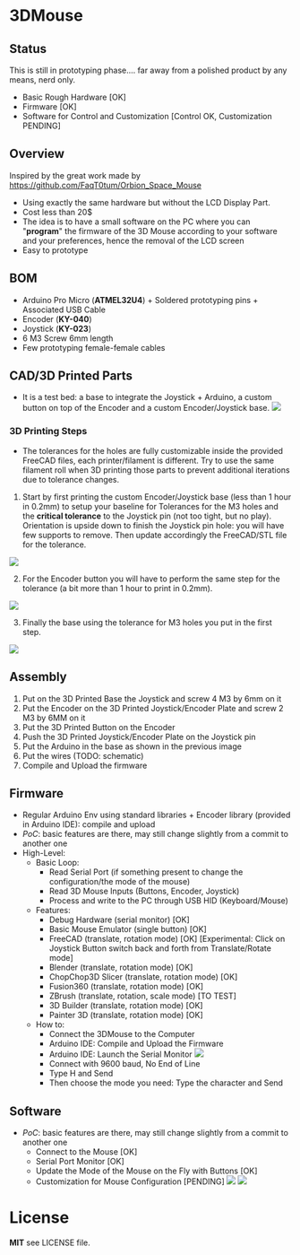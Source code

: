 # 3DMouse
## Status
This is still in prototyping phase.... far away from a polished product by any means, nerd only.
 - Basic Rough Hardware [OK]
 - Firmware [OK]
 - Software for Control and Customization [Control OK, Customization PENDING]

## Overview
Inspired by the great work made by https://github.com/FaqT0tum/Orbion_Space_Mouse
- Using exactly the same hardware but without the LCD Display Part. 
- Cost less than 20$ 
- The idea is to have a small software on the PC where you can "**program**" the firmware of the 3D Mouse according to your software and your preferences, hence the removal of the LCD screen
- Easy to prototype 

## BOM
 - Arduino Pro Micro (**ATMEL32U4**) + Soldered prototyping pins + Associated USB Cable
 - Encoder (**KY-040**)
 - Joystick (**KY-023**)
 - 6 M3 Screw 6mm length
 - Few prototyping female-female cables 

## CAD/3D Printed Parts
- It is a test bed: a base to integrate the Joystick + Arduino, a custom button on top of the Encoder and a custom Encoder/Joystick base.
![](CAD/Images/3DMouse.PNG)

### 3D Printing Steps
- The tolerances for the holes are fully customizable inside the provided FreeCAD files, each printer/filament is different. Try to use the same filament roll when 3D printing those parts to prevent additional iterations due to tolerance changes.

1) Start by first printing the custom Encoder/Joystick base (less than 1 hour in 0.2mm) to setup your baseline for Tolerances for the M3 holes and the **critical tolerance** to the Joystick pin (not too tight, but no play). Orientation is upside down to finish the Joystick pin hole: you will have few supports to remove. Then update accordingly the FreeCAD/STL file for the tolerance.

![](CAD/Images/ToleranceJE.PNG)

2) For the Encoder button you will have to perform the same step for the tolerance (a bit more than 1 hour to print in 0.2mm).

![](CAD/Images/ToleranceB.PNG)

3) Finally the base using the tolerance for M3 holes you put in the first step.

![](CAD/Images/ToleranceMB.PNG)

## Assembly
1) Put on the 3D Printed Base the Joystick and screw 4 M3 by 6mm on it
2) Put the Encoder on the 3D Printed Joystick/Encoder Plate and screw 2 M3 by 6MM on it
3) Put the 3D Printed Button on the Encoder 
4) Push the 3D Printed Joystick/Encoder Plate on the Joystick pin
5) Put the Arduino in the base as shown in the previous image
6) Put the wires (TODO: schematic)
7) Compile and Upload the firmware


## Firmware 
- Regular Arduino Env using standard libraries + Encoder library (provided in Arduino IDE): compile and upload
- *PoC*: basic features are there, may still change slightly from a commit to another one
- High-Level:
    -   Basic Loop: 
        -  Read Serial Port (if something present to change the configuration/the mode of the mouse)
        -  Read 3D Mouse Inputs (Buttons, Encoder, Joystick)
        -  Process and write to the PC through USB HID (Keyboard/Mouse)
    -   Features:
        - Debug Hardware (serial monitor) [OK]
        -  Basic Mouse Emulator (single button) [OK]
        -  FreeCAD (translate, rotation mode) [OK] [Experimental: Click on Joystick Button switch back and forth from Translate/Rotate mode]
        -  Blender (translate, rotation mode) [OK]
        -  ChopChop3D Slicer (translate, rotation mode) [OK]
        -  Fusion360 (translate, rotation mode) [OK]	
        -  ZBrush (translate, rotation, scale mode) [TO TEST]
        -  3D Builder (translate, rotation mode) [OK]
        -  Painter 3D (translate, rotation mode) [OK]
    -   How to:
        -  Connect the 3DMouse to the Computer
        -  Arduino IDE: Compile and Upload the Firmware
        -  Arduino IDE: Launch the Serial Monitor
![](firmware/Images/Main.PNG)	
        -  Connect with 9600 baud, No End of Line
        -  Type H and Send
        -  Then choose the mode you need: Type the character and Send

## Software
- *PoC*: basic features are there, may still change slightly from a commit to another one
    -   Connect to the Mouse [OK]
    -   Serial Port Monitor [OK]
    -   Update the Mode of the Mouse on the Fly with Buttons [OK]
    -   Customization for Mouse Configuration [PENDING]
![](software/Images/Main.PNG)
![](software/Images/Main1.PNG)	
    
# License
**MIT** see LICENSE file.
        
